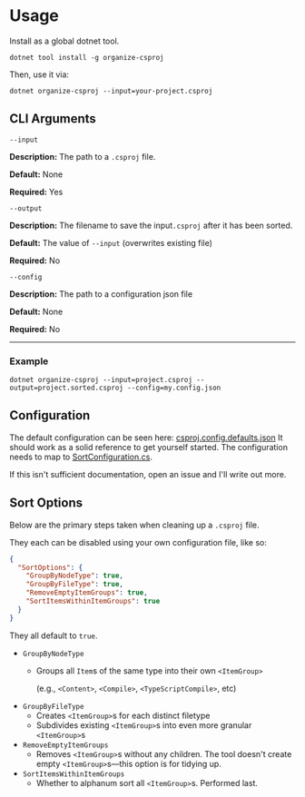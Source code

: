 # Usage

Install as a global dotnet tool.
```
dotnet tool install -g organize-csproj
```

Then, use it via:
```
dotnet organize-csproj --input=your-project.csproj
```

## CLI Arguments

```
--input
```
**Description:** The path to a `.csproj` file.

**Default:** None

**Required:** Yes

```
--output
```
**Description:** The filename to save the input`.csproj` after it has been sorted.

**Default:** The value of `--input` (overwrites existing file)

**Required:** No


```
--config
```
**Description:** The path to a configuration json file

**Default:** None

**Required:** No

---

### Example
```
dotnet organize-csproj --input=project.csproj --output=project.sorted.csproj --config=my.config.json
```


## Configuration

The default configuration can be seen here: [csproj.config.defaults.json](CSProjOrganizer/csproj.config.defaults.json)
It should work as a solid reference to get yourself started.
The configuration needs to map to [SortConfiguration.cs](CSProjOrganizer/Models/SortConfiguration.cs).

If this isn't sufficient documentation, open an issue and I'll write out more.

## Sort Options

Below are the primary steps taken when cleaning up a `.csproj` file. 

They each can be disabled using your own configuration file, like so:
``` json
{
  "SortOptions": {
    "GroupByNodeType": true,
    "GroupByFileType": true,
    "RemoveEmptyItemGroups": true,
    "SortItemsWithinItemGroups": true
  }
}
```

They all default to `true`.

- `GroupByNodeType`
    -  Groups all `Item`s of the same type into their own `<ItemGroup>`

        (e.g., `<Content>`, `<Compile>`, `<TypeScriptCompile>`, etc)
-  `GroupByFileType`
    - Creates `<ItemGroup>`s for each distinct filetype
    - Subdivides existing `<ItemGroup>`s into even more granular `<ItemGroup>`s
- `RemoveEmptyItemGroups`
    - Removes `<ItemGroup>`s without any children. The tool doesn't create empty `<ItemGroup>`s―this option is for tidying up.
- `SortItemsWithinItemGroups`
    - Whether to alphanum sort all `<ItemGroup>`s. Performed last.


